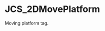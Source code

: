 <!--
   - $File: JCS_2DMovePlatform.html $
   - $Date: 2018-10-01 20:07:14 $
   - $Revision: $
   - $Creator: Jen-Chieh Shen $
   - $Notice: See LICENSE.txt for modification and distribution information
   -                   Copyright © 2018 by Shen, Jen-Chieh $
-->


<div id="content-header">
  <h1>JCS_2DMovePlatform</h1>
</div>

<p>
  Moving platform tag.
</p>
